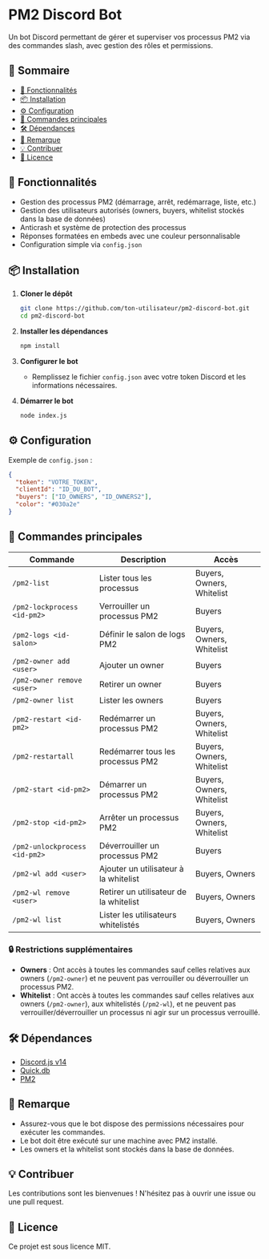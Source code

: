
# PM2 Discord Bot

Un bot Discord permettant de gérer et superviser vos processus PM2 via des commandes slash, avec gestion des rôles et permissions.

## 📖 Sommaire

- [🚀 Fonctionnalités](#-fonctionnalités)
- [📦 Installation](#-installation)
- [⚙️ Configuration](#️-configuration)
- [📜 Commandes principales](#-commandes-principales)
- [🛠 Dépendances](#-dépendances)
- [📌 Remarque](#-remarque)
- [💡 Contribuer](#-contribuer)
- [📜 Licence](#-licence)

## 🚀 Fonctionnalités

- Gestion des processus PM2 (démarrage, arrêt, redémarrage, liste, etc.)
- Gestion des utilisateurs autorisés (owners, buyers, whitelist stockés dans la base de données)
- Anticrash et système de protection des processus
- Réponses formatées en embeds avec une couleur personnalisable
- Configuration simple via `config.json`

## 📦 Installation

1. **Cloner le dépôt**
   ```bash
   git clone https://github.com/ton-utilisateur/pm2-discord-bot.git
   cd pm2-discord-bot
   ```

2. **Installer les dépendances**
   ```bash
   npm install
   ```

3. **Configurer le bot**
   - Remplissez le fichier `config.json` avec votre token Discord et les informations nécessaires.

4. **Démarrer le bot**
   ```bash
   node index.js
   ```

## ⚙️ Configuration

Exemple de `config.json` :

```json
{
  "token": "VOTRE_TOKEN",
  "clientId": "ID_DU_BOT",
  "buyers": ["ID_OWNERS", "ID_OWNERS2"],
  "color": "#030a2e"
}
```

## 📜 Commandes principales

| Commande                          | Description                                       | Accès                        |
|-----------------------------------|---------------------------------------------------|-----------------------------|
| `/pm2-list`                      | Lister tous les processus                        | Buyers, Owners, Whitelist  |
| `/pm2-lockprocess <id-pm2>`      | Verrouiller un processus PM2                     | Buyers                     |
| `/pm2-logs <id-salon>`           | Définir le salon de logs PM2                     | Buyers, Owners, Whitelist  |
| `/pm2-owner add <user>`          | Ajouter un owner                                 | Buyers                     |
| `/pm2-owner remove <user>`       | Retirer un owner                                 | Buyers                     |
| `/pm2-owner list`                | Lister les owners                               | Buyers                     |
| `/pm2-restart <id-pm2>`          | Redémarrer un processus PM2                      | Buyers, Owners, Whitelist  |
| `/pm2-restartall`                | Redémarrer tous les processus PM2                | Buyers, Owners, Whitelist  |
| `/pm2-start <id-pm2>`            | Démarrer un processus PM2                        | Buyers, Owners, Whitelist  |
| `/pm2-stop <id-pm2>`             | Arrêter un processus PM2                         | Buyers, Owners, Whitelist  |
| `/pm2-unlockprocess <id-pm2>`    | Déverrouiller un processus PM2                   | Buyers                     |
| `/pm2-wl add <user>`             | Ajouter un utilisateur à la whitelist           | Buyers, Owners             |
| `/pm2-wl remove <user>`          | Retirer un utilisateur de la whitelist          | Buyers, Owners             |
| `/pm2-wl list`                   | Lister les utilisateurs whitelistés             | Buyers, Owners             |


### 🔒 Restrictions supplémentaires

- **Owners** : Ont accès à toutes les commandes sauf celles relatives aux owners (`/pm2-owner`) et ne peuvent pas verrouiller ou déverrouiller un processus PM2.
- **Whitelist** : Ont accès à toutes les commandes sauf celles relatives aux owners (`/pm2-owner`), aux whitelistés (`/pm2-wl`), et ne peuvent pas verrouiller/déverrouiller un processus ni agir sur un processus verrouillé.

## 🛠 Dépendances

- [Discord.js v14](https://discord.js.org/)
- [Quick.db](https://www.npmjs.com/package/quick.db)
- [PM2](https://pm2.keymetrics.io/)

## 📌 Remarque
- Assurez-vous que le bot dispose des permissions nécessaires pour exécuter les commandes.
- Le bot doit être exécuté sur une machine avec PM2 installé.
- Les owners et la whitelist sont stockés dans la base de données.

## 💡 Contribuer
Les contributions sont les bienvenues ! N'hésitez pas à ouvrir une issue ou une pull request.

## 📜 Licence
Ce projet est sous licence MIT.